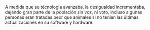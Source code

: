 A medida que su técnologia avanzaba, la desigualdad incrementaba,
dejando gran parte de la población sin voz, ni voto, incluso algunas personas eran tratadas peor que animales si no tenían las últimas actualizaciones en su software y hardware.